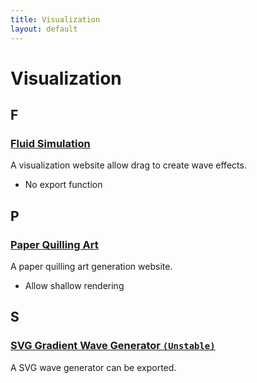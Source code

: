 ```yaml
---
title: Visualization
layout: default
---
```


# Visualization

## F

### [Fluid Simulation](https://paveldogreat.github.io/WebGL-Fluid-Simulation)

A visualization website allow drag to create wave effects.

-   No export function

## P

### [Paper Quilling Art](https://pissang.github.io/paper-quilling-art)

A paper quilling art generation website.

-   Allow shallow rendering

## S

### [SVG Gradient Wave Generator `(Unstable)`](https://codepen.io/pissang/full/geajpX)

A SVG wave generator can be exported.

